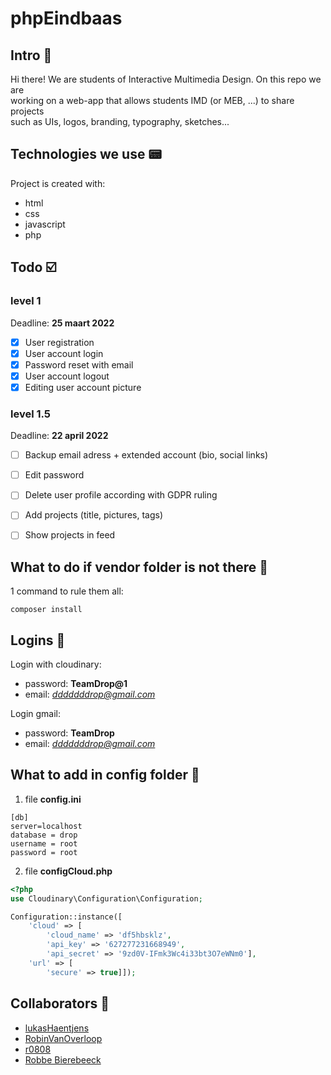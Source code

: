 # phpEindbaas 



## Intro 👋


Hi there! We are students of Interactive Multimedia Design.  On this repo we are <br />
working on a web-app that allows students IMD (or MEB, ...) to share projects <br /> such as UIs, logos, branding, typography, sketches...

## Technologies we use 📟


Project is created with:

* html
* css
* javascript
* php

## Todo ☑️



### level 1

Deadline: **25 maart 2022**

- [x] User registration
- [x] User account login
- [x] Password reset with email
- [x] User account logout
- [x] Editing user account picture

### level 1.5

Deadline: **22 april 2022**

- [ ] Backup email adress + extended account (bio, social links) 
- [ ] Edit password 
- [ ] Delete user profile according with GDPR ruling
- [ ] Add projects (title, pictures, tags)
- [ ] Show projects in feed


## What to do if vendor folder is not there 🤔
1 command to rule them all:

```
composer install
```

## Logins 🔐
Login with cloudinary:
- password: **TeamDrop@1**
- email: *dddddddrop@gmail.com*

Login gmail:
- password: **TeamDrop**
- email: *dddddddrop@gmail.com*

## What to add in config folder 📂
1. file **config.ini**
```
[db] 
server=localhost
database = drop
username = root
password = root
```
2. file **configCloud.php**
``` php
<?php
use Cloudinary\Configuration\Configuration;

Configuration::instance([
    'cloud' => [
        'cloud_name' => 'df5hbsklz',
        'api_key' => '627277231668949',
        'api_secret' => '9zd0V-IFmk3Wc4i33bt3O7eWNm0'],
    'url' => [
        'secure' => true]]);
```
    
## Collaborators️ 🤝

- [lukasHaentjens](https://github.com/lukasHaentjens "Named link title")
- [RobinVanOverloop](https://github.com/12345123454321 "Named link title")
- [r0808](https://github.com/r0808 "Named link title")
- [Robbe Bierebeeck](https://github.com/RobbeBierebeeck "Named link title")
